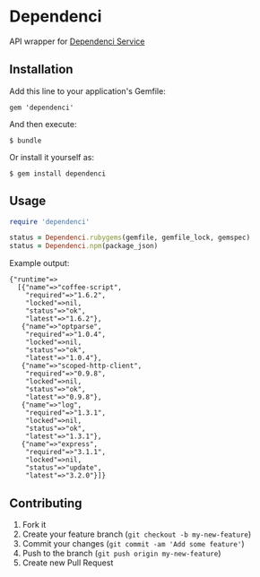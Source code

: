 # Dependenci

API wrapper for [Dependenci Service](http://dependenci.com)

## Installation

Add this line to your application's Gemfile:

    gem 'dependenci'

And then execute:

    $ bundle

Or install it yourself as:

    $ gem install dependenci

## Usage

```ruby
require 'dependenci'

status = Dependenci.rubygems(gemfile, gemfile_lock, gemspec)
status = Dependenci.npm(package_json)
```

Example output:

```
{"runtime"=>
  [{"name"=>"coffee-script",
    "required"=>"1.6.2",
    "locked"=>nil,
    "status"=>"ok",
    "latest"=>"1.6.2"},
   {"name"=>"optparse",
    "required"=>"1.0.4",
    "locked"=>nil,
    "status"=>"ok",
    "latest"=>"1.0.4"},
   {"name"=>"scoped-http-client",
    "required"=>"0.9.8",
    "locked"=>nil,
    "status"=>"ok",
    "latest"=>"0.9.8"},
   {"name"=>"log",
    "required"=>"1.3.1",
    "locked"=>nil,
    "status"=>"ok",
    "latest"=>"1.3.1"},
   {"name"=>"express",
    "required"=>"3.1.1",
    "locked"=>nil,
    "status"=>"update",
    "latest"=>"3.2.0"}]}
```

## Contributing

1. Fork it
2. Create your feature branch (`git checkout -b my-new-feature`)
3. Commit your changes (`git commit -am 'Add some feature'`)
4. Push to the branch (`git push origin my-new-feature`)
5. Create new Pull Request
